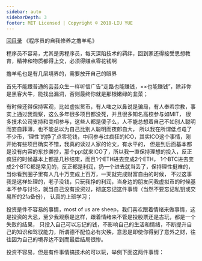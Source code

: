 ```yaml
---
sidebar: auto
sidebarDepth: 3
footer: MIT Licensed | Copyright © 2018-LIU YUE
---
```


[回目录](/docs/software)  《程序员的自我修养之撸羊毛》

程序员不容易，尤其是男程序员，每天深陷技术的羁绊，回到家还得接受思想教育，精神和物质都得上交，必须得赚点零花钱啊

撸羊毛也是有几层境界的，需要放开自己的眼界

首先不能跟普通的芸芸众生一样听信广告“走路也能赚钱，××也能赚钱”，除非你是黑客大牛，能找出漏洞，否则最终你就是那根嫩绿的韭菜；

有时候还得保持客观，比如虚拟货币，有人嗤之以鼻说是骗局，有人奉若宗教，事实上通过我观察，这么多年很多项目都没死，并且很多知名高校参与如MIT，
很多技术公司支持和变相参与，这些人都是傻子么，人不能总想着自己不如别人聪明而妄自菲薄，也不能总以为自己比别人聪明而夜郎自大，
所以我在所谓低点屯了不少币，‘理性’的挣了点零花钱，中间参与过疯狂的ICO，其实ICO这个事情，刚开始有些项目确实不错，我真的读过人家的论文，有水平的，
但是到后面基本都是没有内容的东抄袭抄，那个ppt就来ICO了，所以我一直保持理想的投入，反正疯狂的时候基本上都是几秒结束，而且1个ETH进去变成2个ETH，
1个BTC进去变成2个BTC都是常见的，反正都是利润，扔一个进去就当丢了，保持理性挺难的，当你看到圈子里有人几十万变成上百万，一天就完成财富自由的时候，
不过这事我是这样处理的，老子没钱，只玩我挣的利润，当身边的朋友问我虚拟币的时候基本不参与讨论，就当自己没有投资过，彻底忘记这件事情（当然不要忘记私钥或交易所的2fa备份），
认真的上班学习；

投资是件不容易的事情，most of us are sheep，我们喜欢跟着情绪来做事情，这是投资的大忌，至少我观察是这样，跟着情绪来不管是投股票还是古玩，都是一个失败的结果，
只投入自己可以忘记的钱，不影响自己的生活和情绪，不断提升自己的知识和驾驭能力，所谓德不配位必有灾殃，意思是即使你得到了意外之财，往往因为自己的境界达不到而最后结局很惨。

投资不容易，但是有件事情搞技术的可以玩，举例下面这两件事情：




